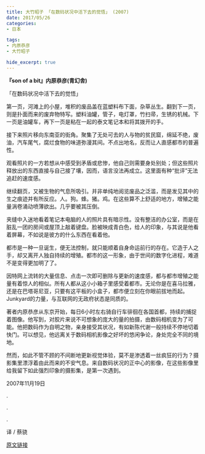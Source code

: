 ```yaml
---
title: 大竹昭子 「在数码状况中活下去的觉悟」 (2007)
date: 2017/05/26
categories:
- 日本

tags:
- 内原恭彦
- 大竹昭子

hide_excerpt: true
---
```


> 



<!--more-->

**『son of a bit』内原恭彦(青幻舎)**

「在数码状况中活下去的觉悟」

第一页，河滩上的小屋，堆积的废品盖在蓝塑料布下面，杂草丛生。翻到下一页，则是扑面而来的废弃物特写。塑料油罐，管子，电灯罩，竹扫帚，生锈的机械。下一页是油罐车，再下一页是粘在一起的泰文笔记本和将其拨开的手。
 
接下来照片移向东南亚的街角。聚集了无处可去的人与物的贫民窟，绵延不绝，废油，汽车尾气，腐烂食物的味道弥漫其间。不点出地名，反而让人直感都市的普遍性。
 
观看照片的一方若想从中感受到矛盾或悲惨，他自己则需要身处别处；但这些照片释放出的东西直接与自己接了壤，因而，语言没法再成立。这里面有种“批评”无法追赶的速度感。
 
继续翻页，又被生物的气息所吸引。并非单纯地阅览废品之泛滥，而是发见其中的生之痕迹并有所反应。人。狗。蜂。猪。鸡。在这些算不上舒适的地方，增殖之能量涡卷涌动喷薄欲出。几乎要被其压倒。
 
夹缝中入迷地看着笔记本电脑的人的照片具有暗示性。没有整洁的办公室，而是在脏乱一团的房间或屋顶上敲着键盘。脸被映成青白色，给人的印象，与其说是他看着屏幕，不如说是彼方的什么东西在看着他。
 
都市是一种一旦诞生，便无法控制，就只能顺着自身命运前行的存在。它造于人之手，却又离开人独自持续的增殖。都市的这一形象，由于世间的数字化进程，难道不是变得更加明了了。
 
因特网上流转的大量信息、点击一次即可删除与更新的速度感，都与都市增殖之能量有着惊人的相似。所有人都从这小小箱子里感受着都市。无论你是在喜马拉雅，还是在巴塔哥尼亚，只要有这平板的小盒子，都市便立刻在你眼前拔地而起。Junkyard的力量，与互联网的无政府状态是同质的。
 
著者内原恭彦从东京开始，每日6小时左右骑自行车徘徊在各国首都，持续的捕捉着图像。他写到，对胶片来说不可想象的庞大的量的拍摄，由数码相机变为了可能。他把数码作为自明之物，亲身接受其状况，有如新陈代谢一般持续不停地切着快门。可以想见，他远离关于数码相机影像之好坏的悠闲争论，身处完全不同的境地。
 
然而，如此不管不顾的不间断地更新视觉体验，莫不是渗透着一丝疯狂的行为？摄影集里漂浮着由此而来的不安气息。来自数码状况的正中心的影像，在这些影像里给我留下如此强烈印象的摄影集，是第一次遇到。


2007年11月19日




.

.

.

译 / 蔡骁

[原文链接](http://booklog.kinokuniya.co.jp/ohtake/archives/2007/11/19/)